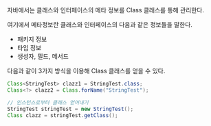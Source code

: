 자바에서는 클래스와 인터페이스의 메타 정보를 Class 클래스를 통해 관리한다.

여기에서 메타정보란 클래스와 인터페이스의 다음과 같은 정보들을 말한다.
- 패키지 정보
- 타입 정보
- 생성자, 필드, 메서드

다음과 같이 3가지 방식을 이용해 Class 클래스를 얻을 수 있다.

~~~ java
Class<StringTest> clazz1 = StringTest.class;  
Class<?> clazz2 = Class.forName("StringTest");  

// 인스턴스로부터 클래스 얻어내기
StringTest stringTest = new StringTest();  
Class clazz = stringTest.getClass();
~~~


